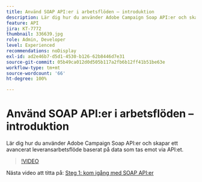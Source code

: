 ```yaml
---
title: Använd SOAP API:er i arbetsflöden – introduktion
description: Lär dig hur du använder Adobe Campaign Soap API:er och skapar ett avancerat leveransarbetsflöde baserat på data som tas emot via API:et.
feature: API
jira: KT-7772
thumbnail: 336639.jpg
role: Admin, Developer
level: Experienced
recommendations: noDisplay
exl-id: ad2e46b7-d5d1-4530-b126-62b8446d7e31
source-git-commit: 05b49ca012d0d505b117a2fb6b12ff41b51be63e
workflow-type: tm+mt
source-wordcount: '66'
ht-degree: 100%

---
```


# Använd SOAP API:er i arbetsflöden – introduktion

Lär dig hur du använder Adobe Campaign Soap API:er och skapar ett avancerat leveransarbetsflöde baserat på data som tas emot via API:et.

>[!VIDEO](https://video.tv.adobe.com/v/336639?quality=12&learn=on)

Nästa video att titta på: [Steg 1: kom igång med SOAP API:er](/help/tutorial-use-soap-apis/get-started-with-soap-apis.md)
